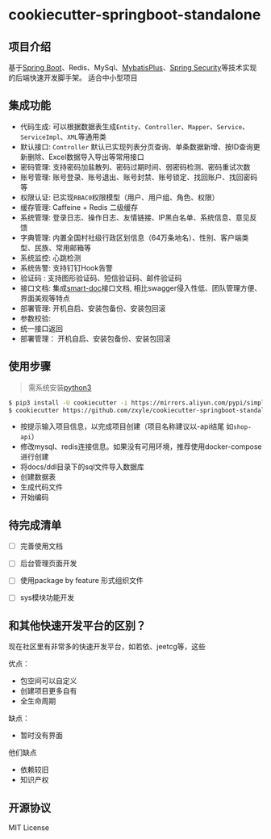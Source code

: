 # cookiecutter-springboot-standalone

## 项目介绍
基于[Spring Boot](https://docs.spring.io/spring-boot/docs/current/reference/html/)、Redis、MySql、[MybatisPlus](https://baomidou.com/)、[Spring Security](https://docs.spring.io/spring-security/reference/index.html)等技术实现的后端快速开发脚手架。 适合中小型项目


## 集成功能
- 代码生成: 可以根据数据表生成`Entity`、`Controller`、`Mapper`、`Service`、`ServiceImpl`、`XML`等通用类
- 默认接口: `Controller` 默认已实现列表分页查询、单条数据新增、按ID查询更新删除、Excel数据导入导出等常用接口
- 密码管理: 支持密码加盐散列、密码过期时间、弱密码检测、密码重试次数
- 账号管理: 账号登录、账号退出、账号封禁、账号锁定、找回账户、找回密码等
- 权限认证: 已实现`RBAC0`权限模型（用户、用户组、角色、权限）
- 缓存管理: Caffeine + Redis 二级缓存
- 系统管理: 登录日志、操作日志、友情链接、IP黑白名单、系统信息、意见反馈
- 字典管理: 内置全国村社级行政区划信息（64万条地名）、性别、客户端类型、民族、常用邮箱等
- 系统监控: 心跳检测
- 系统告警: 支持钉钉Hook告警
- 验证码  : 支持图形验证码、短信验证码、邮件验证码
- 接口文档: 集成[smart-doc](https://smart-doc-group.github.io/#/zh-cn/)接口文档, 相比swagger侵入性低、团队管理方便、界面美观等特点
- 部署管理: 开机自启、安装包备份、安装包回滚
- 参数校验:
- 统一接口返回
- 部署管理： 开机自启、安装包备份、安装包回滚


## 使用步骤
> 需系统安装[python3](https://www.python.org/downloads/)
```bash
$ pip3 install -U cookiecutter -i https://mirrors.aliyun.com/pypi/simple/
$ cookiecutter https://github.com/zxyle/cookiecutter-springboot-standalone.git 
```

- 按提示输入项目信息，以完成项目创建（项目名称建议以-api结尾 如`shop-api`）
- 修改mysql、redis连接信息。如果没有可用环境，推荐使用docker-compose进行创建
- 将docs/ddl目录下的sql文件导入数据库
- 创建数据表
- 生成代码文件
- 开始编码

## 待完成清单
- [ ] 完善使用文档
- [ ] 后台管理页面开发
- [ ] 使用package by feature 形式组织文件
- [ ] sys模块功能开发


## 和其他快速开发平台的区别？
现在社区里有非常多的快速开发平台，如若依、jeetcg等，这些

优点：
- 包空间可以自定义
- 创建项目更多自有
- 全生命周期

缺点：
- 暂时没有界面

他们缺点
- 依赖较旧
- 知识产权


## 开源协议
MIT License
